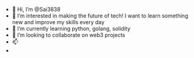 - 👋 Hi, I’m @Sai3838
- 👀 I’m interested in making the future of tech! I want to learn something new and improve my skills every day
- 🌱 I’m currently learning python, golang, solidity
- 💞️ I’m looking to collaborate on web3 projects
- 📫 
- 
<!---
Sai3838/Sai3838 is a ✨ special ✨ repository because its `README.md` (this file) appears on your GitHub profile.
You can click the Preview link to take a look at your changes.
--->
